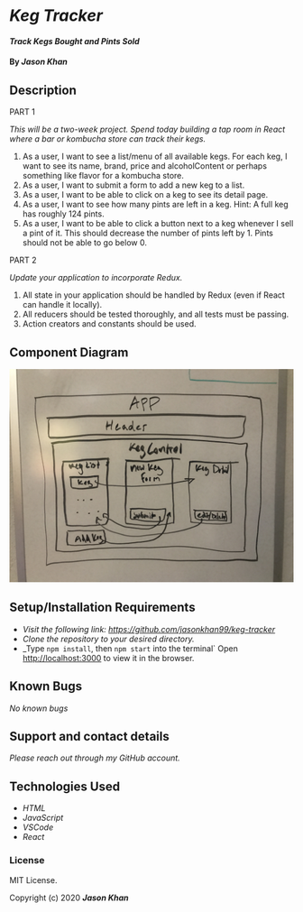 # _Keg Tracker_

#### _Track Kegs Bought and Pints Sold_

#### By _**Jason Khan**_

## Description

PART 1

_This will be a two-week project. Spend today building a tap room in React where a bar or kombucha store can track their kegs._

1.  As a user, I want to see a list/menu of all available kegs. For each keg, I want to see its name, brand, price and alcoholContent or perhaps something like flavor for a kombucha store.
2.  As a user, I want to submit a form to add a new keg to a list.
3.  As a user, I want to be able to click on a keg to see its detail page.
4.  As a user, I want to see how many pints are left in a keg. Hint: A full keg has roughly 124 pints.
5.  As a user, I want to be able to click a button next to a keg whenever I sell a pint of it. This should decrease the number of pints left by 1. Pints should not be able to go below 0.

PART 2

_Update your application to incorporate Redux._

1.  All state in your application should be handled by Redux (even if React can handle it locally).
2.  All reducers should be tested thoroughly, and all tests must be passing.
3.  Action creators and constants should be used.

## Component Diagram

![Component Tree](src/img/keg_component.JPG)

## Setup/Installation Requirements

* _Visit the following link: https://github.com/jasonkhan99/keg-tracker_
* _Clone the repository to your desired directory._
* _Type `npm install`, then `npm start` into the terminal` Open [http://localhost:3000](http://localhost:3000) to view it in the browser.

## Known Bugs

_No known bugs_

## Support and contact details

_Please reach out through my GitHub account._

## Technologies Used

* _HTML_
* _JavaScript_
* _VSCode_
* _React_

### License

MIT License.

Copyright (c) 2020 **_Jason Khan_**